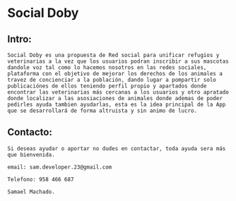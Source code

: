 # Social Doby

## Intro:

    Social Doby es una propuesta de Red social para unificar refugios y veterinarias a la vez que los usuarios podran inscribir a sus mascotas dandole voz tal como lo hacemos nosotros en las redes sociales, plataforma con el objetivo de mejorar los derechos de los animales a travez de concienciar a la población, dando lugar a pompartir solo publicaciónes de ellos teniendo perfil propio y apartados donde encontrar las veterinarias más cercanas a los usuarios y otro apratado donde localizar a las asosiaciones de animales donde ademas de poder pedirles ayuda tambien ayudarlas, esta es la idea principal de la App que se desarrollará de forma altruista y sin animo de lucro.

## Contacto:

    Si deseas ayudar o aportar no dudes en contactar, toda ayuda sera más que bienvenida.

    email: sam.developer.23@gmail.com

    Telefono: 958 466 687

    Samael Machado.
